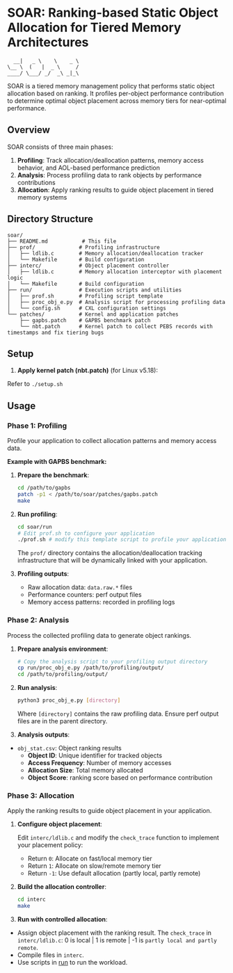 # SOAR: Ranking-based Static Object Allocation for Tiered Memory Architectures

```
  __|   _ \    \    _ \
\__ \  (   |  _ \     /
____/ \___/ _/  _\ _|_\
```

SOAR is a tiered memory management policy that performs static object
allocation based on ranking. It profiles per-object performance contribution to
determine optimal object placement across memory tiers for near-optimal
performance.

## Overview

SOAR consists of three main phases:
1. **Profiling**: Track allocation/deallocation patterns, memory access behavior, and AOL-based performance prediction
2. **Analysis**: Process profiling data to rank objects by performance contributions
3. **Allocation**: Apply ranking results to guide object placement in tiered memory systems

## Directory Structure

```
soar/
├── README.md           # This file
├── prof/              # Profiling infrastructure
│   ├── ldlib.c        # Memory allocation/deallocation tracker
│   └── Makefile       # Build configuration
├── interc/            # Object placement controller
│   ├── ldlib.c        # Memory allocation interceptor with placement logic
│   └── Makefile       # Build configuration
├── run/               # Execution scripts and utilities
│   ├── prof.sh        # Profiling script template
│   ├── proc_obj_e.py  # Analysis script for processing profiling data
│   └── config.sh      # CXL configuration settings
└── patches/           # Kernel and application patches
    ├── gapbs.patch    # GAPBS benchmark patch
    └── nbt.patch      # Kernel patch to collect PEBS records with timestamps and fix tiering bugs
```

## Setup

1. **Apply kernel patch (nbt.patch)** (for Linux v5.18):

Refer to `./setup.sh`


## Usage

### Phase 1: Profiling

Profile your application to collect allocation patterns and memory access data.

**Example with GAPBS benchmark:**

1. **Prepare the benchmark**:
   ```bash
   cd /path/to/gapbs
   patch -p1 < /path/to/soar/patches/gapbs.patch
   make
   ```

2. **Run profiling**:
   ```bash
   cd soar/run
   # Edit prof.sh to configure your application
   ./prof.sh # modify this template script to profile your application
   ```

   The `prof/` directory contains the allocation/deallocation tracking infrastructure that will be dynamically linked with your application.

3. **Profiling outputs**:
   - Raw allocation data: `data.raw.*` files
   - Performance counters: perf output files
   - Memory access patterns: recorded in profiling logs

### Phase 2: Analysis

Process the collected profiling data to generate object rankings.

1. **Prepare analysis environment**:
   ```bash
   # Copy the analysis script to your profiling output directory
   cp run/proc_obj_e.py /path/to/profiling/output/
   cd /path/to/profiling/output/
   ```

2. **Run analysis**:
   ```bash
   python3 proc_obj_e.py [directory]
   ```

   Where `[directory]` contains the raw profiling data. Ensure perf output files are in the parent directory.

3. **Analysis outputs**:

- `obj_stat.csv`: Object ranking results
  - **Object ID**: Unique identifier for tracked objects
  - **Access Frequency**: Number of memory accesses
  - **Allocation Size**: Total memory allocated
  - **Object Score**: ranking score based on performance contribution

### Phase 3: Allocation

Apply the ranking results to guide object placement in your application.

1. **Configure object placement**:

   Edit `interc/ldlib.c` and modify the `check_trace` function to implement your placement policy:
   - Return `0`: Allocate on fast/local memory tier
   - Return `1`: Allocate on slow/remote memory tier
   - Return `-1`: Use default allocation (partly local, partly remote)

2. **Build the allocation controller**:
   ```bash
   cd interc
   make
   ```
3. **Run with controlled allocation**:

- Assign object placement with the ranking result. The `check_trace` in
  `interc/ldlib.c`: 0 is local | 1 is remote | -1 is `partly local and partly
  remote`.
- Compile files in `interc`.
- Use scripts in [run](../../run) to run the workload.

